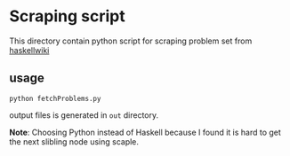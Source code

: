 # Scraping script

This directory contain python script for scraping problem set from [haskellwiki](https://wiki.haskell.org/H-99:_Ninety-Nine_Haskell_Problems)

## usage

```
python fetchProblems.py
```

output files is generated in `out` directory.

**Note**: Choosing Python instead of Haskell because I found it is hard to get the next slibling node using scaple.
